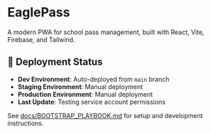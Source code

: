 # EaglePass

A modern PWA for school pass management, built with React, Vite, Firebase, and Tailwind.

## 🚀 Deployment Status

- **Dev Environment**: Auto-deployed from `main` branch
- **Staging Environment**: Manual deployment
- **Production Environment**: Manual deployment
- **Last Update**: Testing service account permissions

See [docs/BOOTSTRAP_PLAYBOOK.md](docs/BOOTSTRAP_PLAYBOOK.md) for setup and development instructions.
